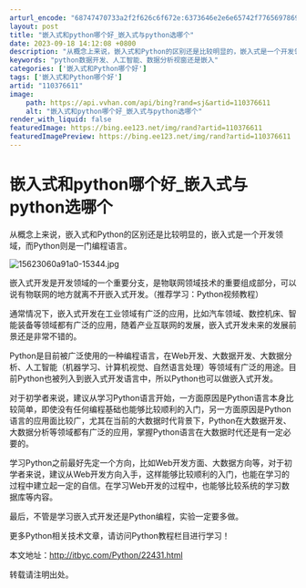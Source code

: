 ```yaml
---
arturl_encode: "68747470733a2f2f626c6f672e:6373646e2e6e65742f77656978696e5f33393936363734302f:61727469636c652f64657461696c732f313130333736363131"
layout: post
title: "嵌入式和python哪个好_嵌入式与python选哪个"
date: 2023-09-18 14:12:08 +0800
description: "从概念上来说，嵌入式和Python的区别还是比较明显的，嵌入式是一个开发领域，"
keywords: "python数据开发、人工智能、数据分析视窗还是嵌入"
categories: ['嵌入式和Python哪个好']
tags: ['嵌入式和Python哪个好']
artid: "110376611"
image:
    path: https://api.vvhan.com/api/bing?rand=sj&artid=110376611
    alt: "嵌入式和python哪个好_嵌入式与python选哪个"
render_with_liquid: false
featuredImage: https://bing.ee123.net/img/rand?artid=110376611
featuredImagePreview: https://bing.ee123.net/img/rand?artid=110376611
---
```


# 嵌入式和python哪个好\_嵌入式与python选哪个

从概念上来说，嵌入式和Python的区别还是比较明显的，嵌入式是一个开发领域，而Python则是一门编程语言。

![15623060a91a0-15344.jpg](https://itbyc.com/uploads/allimg/c190705/15623060a91a0-15344.jpg)

嵌入式开发是开发领域的一个重要分支，是物联网领域技术的重要组成部分，可以说有物联网的地方就离不开嵌入式开发。（推荐学习：Python视频教程）

通常情况下，嵌入式开发在工业领域有广泛的应用，比如汽车领域、数控机床、智能装备等领域都有广泛的应用，随着产业互联网的发展，嵌入式开发未来的发展前景还是非常不错的。

Python是目前被广泛使用的一种编程语言，在Web开发、大数据开发、大数据分析、人工智能（机器学习、计算机视觉、自然语言处理）等领域有广泛的用途。目前Python也被列入到嵌入式开发语言中，所以Python也可以做嵌入式开发。

对于初学者来说，建议从学习Python语言开始，一方面原因是Python语言本身比较简单，即使没有任何编程基础也能够比较顺利的入门，另一方面原因是Python语言的应用面比较广，尤其在当前的大数据时代背景下，Python在大数据开发、大数据分析等领域都有广泛的应用，掌握Python语言在大数据时代还是有一定必要的。

学习Python之前最好先定一个方向，比如Web开发方面、大数据方向等，对于初学者来说，建议从Web开发方向入手，这样能够比较顺利的入门，也能在学习的过程中建立起一定的自信。在学习Web开发的过程中，也能够比较系统的学习数据库等内容。

最后，不管是学习嵌入式开发还是Python编程，实验一定要多做。

更多Python相关技术文章，请访问Python教程栏目进行学习！

本文地址：http://itbyc.com/Python/22431.html

转载请注明出处。